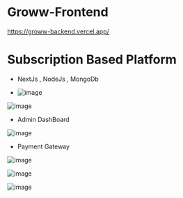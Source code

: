 # Groww-Frontend
https://groww-backend.vercel.app/

# Subscription Based Platform 
* NextJs , NodeJs , MongoDb

* ![image](https://github.com/Vivek1898/groww-client/assets/72497717/a6958052-7b02-4315-9e78-2518ef1501de)

![image](https://github.com/Vivek1898/groww-client/assets/72497717/e2608c8e-053d-445b-9997-7129aa81b898)

* Admin DashBoard
  
![image](https://github.com/Vivek1898/groww-client/assets/72497717/622c7703-9a27-4339-9a0e-61bd1d955415)

* Payment Gateway
  
![image](https://github.com/Vivek1898/groww-client/assets/72497717/842d666d-b3bc-49e0-a21b-ac52c2e0b8d3)

![image](https://github.com/Vivek1898/groww-client/assets/72497717/82a764f4-9966-4f0e-a524-5483cf92d5e1)

![image](https://github.com/Vivek1898/groww-client/assets/72497717/f69e3f8b-48b8-4f07-ba9d-7fd0e42d9174)





